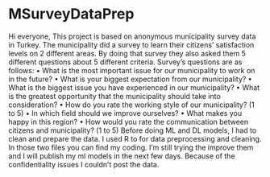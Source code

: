 # MSurveyDataPrep
Hi everyone, 
This project is based on anonymous municipality survey data in Turkey. The municipality did a survey to learn their citizens’ satisfaction levels on 2 different areas. By doing that survey they also asked them 5 different questions about 5 different criteria. 
Survey’s questions are as follows:
• What is the most important issue for our municipality to work on in the future? 
• What is your biggest expectation from our municipality? 
• What is the biggest issue you have experienced in our municipality? 
• What is the greatest opportunity that the municipality should take into consideration? 
• How do you rate the working style of our municipality? (1 to 5) 
• In which field should we improve ourselves? 
• What makes you happy in this region? 
• How would you rate the communication between citizens and municipality? (1 to 5)
   Before doing ML and DL models, I had to clean and prepare the data. 
   I used R to for data preprocessing and cleaning. In those two files you can find my coding. 
   I’m still trying the improve them and I will publish my ml models in the next few days.
   Because of the confidentiality issues I couldn’t post the data. 
